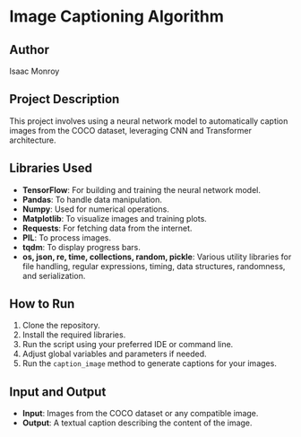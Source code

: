 # Image Captioning Algorithm

## Author
Isaac Monroy

## Project Description
This project involves using a neural network model to automatically caption images from the COCO dataset, leveraging CNN and Transformer architecture.

## Libraries Used
- **TensorFlow**: For building and training the neural network model.
- **Pandas**: To handle data manipulation.
- **Numpy**: Used for numerical operations.
- **Matplotlib**: To visualize images and training plots.
- **Requests**: For fetching data from the internet.
- **PIL**: To process images.
- **tqdm**: To display progress bars.
- **os, json, re, time, collections, random, pickle**: Various utility libraries for file handling, regular expressions, timing, data structures, randomness, and serialization.

## How to Run
1. Clone the repository.
2. Install the required libraries.
3. Run the script using your preferred IDE or command line.
4. Adjust global variables and parameters if needed.
5. Run the `caption_image` method to generate captions for your images.

## Input and Output
- **Input**: Images from the COCO dataset or any compatible image.
- **Output**: A textual caption describing the content of the image.
